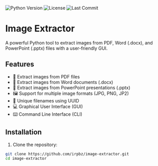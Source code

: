 ![Python Version](https://img.shields.io/badge/python-3.8%2B-blue)
![License](https://img.shields.io/badge/license-MIT-green)
![Last Commit](https://img.shields.io/github/last-commit/your-username/image-extractor)

# Image Extractor

A powerful Python tool to extract images from PDF, Word (.docx), and PowerPoint (.pptx) files with a user-friendly GUI.

## Features

- 📄 Extract images from PDF files
- 📝 Extract images from Word documents (.docx)
- 🎨 Extract images from PowerPoint presentations (.pptx)
- 🖼️ Support for multiple image formats (JPG, PNG, JP2)
- 🎯 Unique filenames using UUID
- 💻 Graphical User Interface (GUI)
- ⌨️ Command Line Interface (CLI)

## Installation

1. Clone the repository:
```bash
git clone https://github.com/irpbz/image-extractor.git
cd image-extractor

